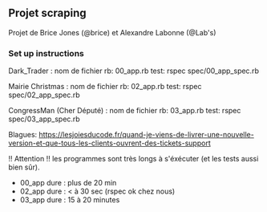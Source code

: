## Projet scraping
Projet de Brice Jones (@brice) et Alexandre Labonne (@Lab's)

### Set up instructions

Dark_Trader : 
nom de fichier rb: 00_app.rb
test: rspec spec/00_app_spec.rb

Mairie Christmas :
nom de fichier rb: 02_app.rb
test: rspec spec/02_app_spec.rb

CongressMan (Cher Député) :
nom de fichier rb: 03_app.rb
test: rspec spec/03_app_spec.rb

Blagues: https://lesjoiesducode.fr/quand-je-viens-de-livrer-une-nouvelle-version-et-que-tous-les-clients-ouvrent-des-tickets-support

!! Attention !!
les programmes sont très longs à s'éxécuter (et les tests aussi bien sûr).
- 00_app dure : plus de 20 min
- 02_app dure : < à 30 sec  (rspec ok chez nous)
- 03_app dure : 15 à 20 minutes 
